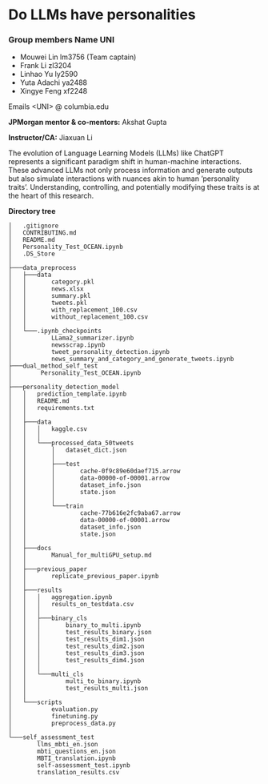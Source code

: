 # Do LLMs have personalities

### Group members Name UNI 
- Mouwei Lin lm3756 (Team captain)
- Frank Li zl3204
- Linhao Yu ly2590
- Yuta Adachi ya2488
- Xingye Feng xf2248

Emails  &lt;UNI&gt; @ columbia.edu

**JPMorgan mentor & co-mentors:** Akshat Gupta

**Instructor/CA:** Jiaxuan Li

The evolution of Language Learning Models (LLMs) like ChatGPT represents a significant paradigm shift in human-machine interactions. These advanced LLMs not only process information and generate outputs but also simulate interactions with nuances akin to human ’personality traits’. Understanding, controlling, and potentially modifying these traits is at the heart of this research.


**Directory tree**
```
│   .gitignore
│   CONTRIBUTING.md
│   README.md
│   Personality_Test_OCEAN.ipynb
│   .DS_Store
│
├───data_preprocess
│   ├───data
│   │       category.pkl
│   │       news.xlsx
│   │       summary.pkl
│   │       tweets.pkl
│   │       with_replacement_100.csv
│   │       without_replacement_100.csv
│   │
│   └───.ipynb_checkpoints
│           LLama2_summarizer.ipynb
│           newsscrap.ipynb
│           tweet_personality_detection.ipynb
│           news_summary_and_category_and_generate_tweets.ipynb
├───dual_method_self_test
│        Personality_Test_OCEAN.ipynb
│       
├───personality_detection_model
│   │   prediction_template.ipynb
│   │   README.md
│   │   requirements.txt
│   │
│   ├───data
│   │   │   kaggle.csv
│   │   │
│   │   └───processed_data_50tweets
│   │       │   dataset_dict.json
│   │       │  
│   │       ├───test
│   │       │       cache-0f9c89e60daef715.arrow
│   │       │       data-00000-of-00001.arrow
│   │       │       dataset_info.json
│   │       │       state.json
│   │       │
│   │       └───train
│   │               cache-77b616e2fc9aba67.arrow
│   │               data-00000-of-00001.arrow
│   │               dataset_info.json
│   │               state.json
│   │      
│   ├───docs      
│   │       Manual_for_multiGPU_setup.md
│   │
│   ├───previous_paper
│   │       replicate_previous_paper.ipynb
│   │
│   ├───results
│   │   │   aggregation.ipynb
│   │   │   results_on_testdata.csv
│   │   │
│   │   ├───binary_cls
│   │   │       binary_to_multi.ipynb
│   │   │       test_results_binary.json
│   │   │       test_results_dim1.json
│   │   │       test_results_dim2.json
│   │   │       test_results_dim3.json
│   │   │       test_results_dim4.json
│   │   │
│   │   └───multi_cls
│   │           multi_to_binary.ipynb
│   │           test_results_multi.json
│   │   
│   └───scripts
│           evaluation.py
│           finetuning.py
│           preprocess_data.py
│
└───self_assessment_test
        llms_mbti_en.json
        mbti_questions_en.json
        MBTI_translation.ipynb
        self-assessment_test.ipynb
        translation_results.csv
```



